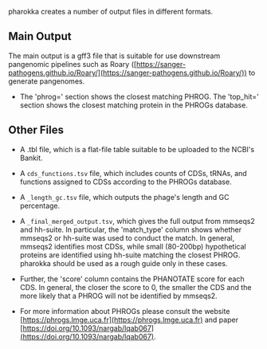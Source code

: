 pharokka creates a number of output files in different formats.

Main Output
----------
The main output is a gff3 file that is suitable for use downstream pangenomic pipelines such as Roary ([https://sanger-pathogens.github.io/Roary/](https://sanger-pathogens.github.io/Roary/)) to generate pangenomes.

* The 'phrog=' section shows the closest matching PHROG. The 'top_hit=' section shows the closest matching protein in the PHROGs database.

Other Files
------
* A .tbl file, which is a flat-file table suitable to be uploaded to the NCBI's Bankit.

* A `cds_functions.tsv` file, which includes counts of CDSs, tRNAs, and functions assigned to CDSs according to the PHROGs database.

* A `_length_gc.tsv` file, which outputs the phage's length and GC percentage.

* A `_final_merged_output.tsv`, which gives the full output from mmseqs2 and hh-suite. In particular, the 'match_type' column shows whether mmseqs2 or hh-suite was used to conduct the match. In general, mmseqs2 identifies most CDSs, while small (80-200bp) hypothetical proteins are identified using hh-suite matching the closest PHROG. pharokka should be used as a rough guide only in these cases.

* Further, the 'score' column contains the PHANOTATE score for each CDS. In general, the closer the score to 0, the smaller the CDS and the more likely that a PHROG will not be identified by mmseqs2.

* For more information about PHROGs please consult the website [https://phrogs.lmge.uca.fr](https://phrogs.lmge.uca.fr) and paper [https://doi.org/10.1093/nargab/lqab067](https://doi.org/10.1093/nargab/lqab067).

